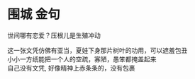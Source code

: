# 围城 金句

世间哪有恋爱？压根儿是生殖冲动   

这一张文凭仿佛有亚当，夏娃下身那片树叶的功用，可以遮羞包丑  
小小一方纸能把一个人的空疏，寡陋，愚笨都掩盖起来   
自己没有文凭, 好像精神上赤条条的，没有包裹  
